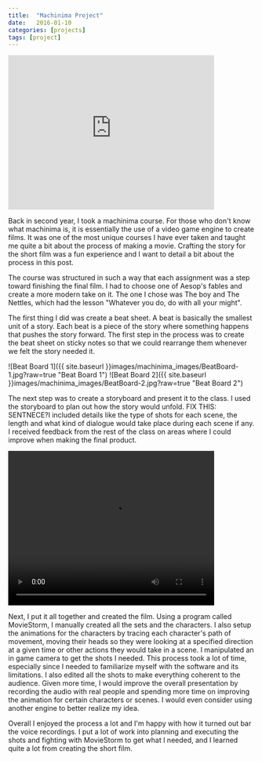```yaml
---
title:  "Machinima Project"
date:   2016-01-10
categories: [projects]
tags: [project]
---
```


<iframe width="420" height="315" src="https://www.youtube.com/embed/s9jhM2fUT2c" frameborder="0" allowfullscreen></iframe>


Back in second year, I took a machinima course. For those who don't know what machinima is, it is essentially the use of a video game engine to create films. It was one of the most unique courses I have ever taken and taught me quite a bit about the process of making a movie. Crafting the story for the short film was a fun experience and I want to detail a bit about the process in this post.

The course was structured in such a way that each assignment was a step toward finishing the final film. I had to choose one of Aesop's fables and create a more modern take on it. The one I chose was The boy and The Nettles, which had the lesson "Whatever you do, do with all your might".

The first thing I did was create a beat sheet. A beat is basically the smallest unit of a story. Each beat is a piece of the story where something happens that pushes the story forward. The first step in the process was to create the beat sheet on sticky notes so that we could rearrange them whenever we felt the story needed it. 

![Beat Board 1]({{ site.baseurl }}images/machinima_images/BeatBoard-1.jpg?raw=true "Beat Board 1")
![Beat Board 2]({{ site.baseurl }}images/machinima_images/BeatBoard-2.jpg?raw=true "Beat Board 2")

The next step was to create a storyboard and present it to the class. I used the storyboard to plan out how the story would unfold. FIX THIS: SENTNECE?I included details like the type of shots for each scene, the length and what kind of dialogue would take place during each scene if any. I received feedback from the rest of the class on areas where I could improve when making the final product. 


<video width="420" height="315" autoplay>
  <source src={{ site.baseurl }}"/images/machinima_images/AlvinLee-StoryBoard.mp4" type="video/mp4">
Your browser does not support the video tag.
</video>


Next, I put it all together and created the film. Using a program called MovieStorm, I manually created all the sets and the characters. I also setup the animations for the characters by tracing each character's path of movement, moving their heads so they were looking at a specified direction at a given time or other actions they would take in a scene. I manipulated an in game camera to get the shots I needed. This process took a lot of time, especially since I needed to familiarize myself with the software and its limitations. I also edited all the shots to make everything coherent to the audience. Given more time, I would improve the overall presentation by recording the audio with real people and spending more time on improving the animation for certain characters or scenes. I would even consider using another engine to better realize my idea.


Overall I enjoyed the process a lot and I'm happy with how it turned out bar the voice recordings. I put a lot of work into planning and executing the shots and fighting with MovieStorm to get what I needed, and I learned quite a lot from creating the short film.